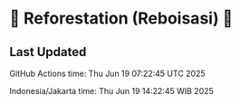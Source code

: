 
# 🌳 Reforestation (Reboisasi) 🌲

## Last Updated

GitHub Actions time: Thu Jun 19 07:22:45 UTC 2025

Indonesia/Jakarta time: Thu Jun 19 14:22:45 WIB 2025
